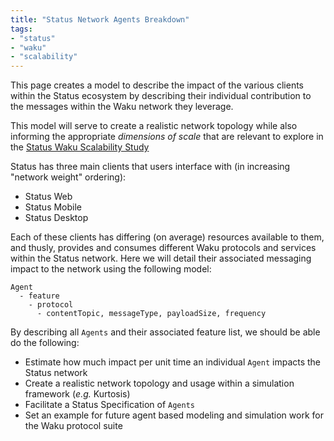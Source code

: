 ```yaml
---
title: "Status Network Agents Breakdown"
tags:
- "status"
- "waku"
- "scalability"
---
```


This page creates a model to describe the impact of the various clients within the Status ecosystem by describing their individual contribution to the messages within the Waku network they leverage. 

This model will serve to create a realistic network topology while also informing the appropriate _dimensions of scale_ that are relevant to explore in the [Status Waku Scalability Study](./status-waku-kurtosis.md)

Status has three main clients that users interface with (in increasing "network weight" ordering):
- Status Web
- Status Mobile
- Status Desktop

Each of these clients has differing (on average) resources available to them, and thusly, provides and consumes different Waku protocols and services within the Status network. Here we will detail their associated messaging impact to the network using the following model:

```
Agent
  - feature
    - protocol
      - contentTopic, messageType, payloadSize, frequency
```

By describing all `Agents` and their associated feature list, we should be able do the following:

- Estimate how much impact per unit time an individual `Agent` impacts the Status network
- Create a realistic network topology and usage within a simulation framework (_e.g._ Kurtosis)
- Facilitate a Status Specification of `Agents`
- Set an example for future agent based modeling and simulation work for the Waku protocol suite 